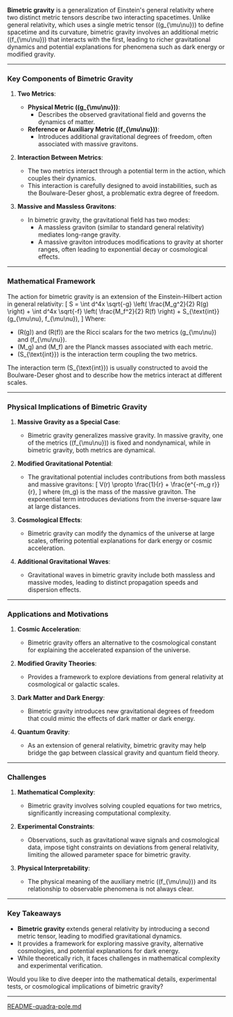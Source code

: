 **Bimetric gravity** is a generalization of Einstein's general relativity where two distinct metric tensors describe two interacting spacetimes. Unlike general relativity, which uses a single metric tensor (\(g_{\mu\nu}\)) to define spacetime and its curvature, bimetric gravity involves an additional metric (\(f_{\mu\nu}\)) that interacts with the first, leading to richer gravitational dynamics and potential explanations for phenomena such as dark energy or modified gravity.

---

### **Key Components of Bimetric Gravity**
1. **Two Metrics**:
   - **Physical Metric (\(g_{\mu\nu}\))**:
     - Describes the observed gravitational field and governs the dynamics of matter.
   - **Reference or Auxiliary Metric (\(f_{\mu\nu}\))**:
     - Introduces additional gravitational degrees of freedom, often associated with massive gravitons.

2. **Interaction Between Metrics**:
   - The two metrics interact through a potential term in the action, which couples their dynamics.
   - This interaction is carefully designed to avoid instabilities, such as the Boulware-Deser ghost, a problematic extra degree of freedom.

3. **Massive and Massless Gravitons**:
   - In bimetric gravity, the gravitational field has two modes:
     - A massless graviton (similar to standard general relativity) mediates long-range gravity.
     - A massive graviton introduces modifications to gravity at shorter ranges, often leading to exponential decay or cosmological effects.

---

### **Mathematical Framework**
The action for bimetric gravity is an extension of the Einstein-Hilbert action in general relativity:
\[
S = \int d^4x \sqrt{-g} \left( \frac{M_g^2}{2} R(g) \right) + \int d^4x \sqrt{-f} \left( \frac{M_f^2}{2} R(f) \right) + S_{\text{int}}(g_{\mu\nu}, f_{\mu\nu}),
\]
Where:
- \(R(g)\) and \(R(f)\) are the Ricci scalars for the two metrics \(g_{\mu\nu}\) and \(f_{\mu\nu}\).
- \(M_g\) and \(M_f\) are the Planck masses associated with each metric.
- \(S_{\text{int}}\) is the interaction term coupling the two metrics.

The interaction term \(S_{\text{int}}\) is usually constructed to avoid the Boulware-Deser ghost and to describe how the metrics interact at different scales.

---

### **Physical Implications of Bimetric Gravity**
1. **Massive Gravity as a Special Case**:
   - Bimetric gravity generalizes massive gravity. In massive gravity, one of the metrics (\(f_{\mu\nu}\)) is fixed and nondynamical, while in bimetric gravity, both metrics are dynamical.

2. **Modified Gravitational Potential**:
   - The gravitational potential includes contributions from both massless and massive gravitons:
     \[
     V(r) \propto \frac{1}{r} + \frac{e^{-m_g r}}{r},
     \]
     where \(m_g\) is the mass of the massive graviton. The exponential term introduces deviations from the inverse-square law at large distances.

3. **Cosmological Effects**:
   - Bimetric gravity can modify the dynamics of the universe at large scales, offering potential explanations for dark energy or cosmic acceleration.

4. **Additional Gravitational Waves**:
   - Gravitational waves in bimetric gravity include both massless and massive modes, leading to distinct propagation speeds and dispersion effects.

---

### **Applications and Motivations**
1. **Cosmic Acceleration**:
   - Bimetric gravity offers an alternative to the cosmological constant for explaining the accelerated expansion of the universe.

2. **Modified Gravity Theories**:
   - Provides a framework to explore deviations from general relativity at cosmological or galactic scales.

3. **Dark Matter and Dark Energy**:
   - Bimetric gravity introduces new gravitational degrees of freedom that could mimic the effects of dark matter or dark energy.

4. **Quantum Gravity**:
   - As an extension of general relativity, bimetric gravity may help bridge the gap between classical gravity and quantum field theory.

---

### **Challenges**
1. **Mathematical Complexity**:
   - Bimetric gravity involves solving coupled equations for two metrics, significantly increasing computational complexity.

2. **Experimental Constraints**:
   - Observations, such as gravitational wave signals and cosmological data, impose tight constraints on deviations from general relativity, limiting the allowed parameter space for bimetric gravity.

3. **Physical Interpretability**:
   - The physical meaning of the auxiliary metric (\(f_{\mu\nu}\)) and its relationship to observable phenomena is not always clear.

---

### **Key Takeaways**
- **Bimetric gravity** extends general relativity by introducing a second metric tensor, leading to modified gravitational dynamics.
- It provides a framework for exploring massive gravity, alternative cosmologies, and potential explanations for dark energy.
- While theoretically rich, it faces challenges in mathematical complexity and experimental verification.

Would you like to dive deeper into the mathematical details, experimental tests, or cosmological implications of bimetric gravity?


---

[README-quadra-pole.md](https://t2m.io/Frrr5jd)
